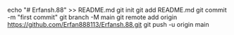 echo "# Erfansh.88" >> README.md
git init
git add README.md
git commit -m "first commit"
git branch -M main
git remote add origin https://github.com/Erfan888113/Erfansh.88.git
git push -u origin main
